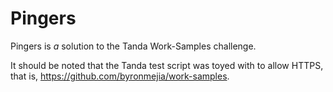 # Pingers
Pingers is *a* solution to the Tanda Work-Samples challenge.

It should be noted that the Tanda test script was toyed with to allow HTTPS, that is, https://github.com/byronmejia/work-samples.
